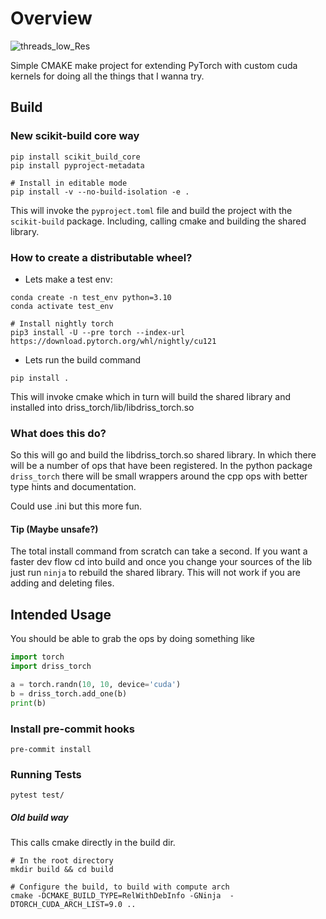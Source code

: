 # Overview
![threads_low_Res](https://github.com/drisspg/driss_torch/assets/32754868/df5f6286-ef38-411e-9bc5-90042671a4fd)


Simple CMAKE make project for extending PyTorch with custom cuda kernels for doing
all the things that I wanna try.


## Build
### New scikit-build core way
``` Shell
pip install scikit_build_core
pip install pyproject-metadata

# Install in editable mode
pip install -v --no-build-isolation -e .
```

This will invoke the `pyproject.toml` file and build the project with the `scikit-build` package.
Including, calling cmake and building the shared library.


### How to create a distributable wheel?
- Lets make a test env:
``` Shell
conda create -n test_env python=3.10
conda activate test_env

# Install nightly torch
pip3 install -U --pre torch --index-url https://download.pytorch.org/whl/nightly/cu121
```
- Lets run the build command
``` Shell
pip install .
```

This will invoke cmake which in turn will build the shared library and installed into driss_torch/lib/libdriss_torch.so

### What does this do?
So this will go and build the libdriss_torch.so shared library. In which there will be a number of ops that have been registered.
In the python package `driss_torch` there will be small wrappers around the cpp ops with better type hints and documentation.

Could use .ini but this more fun.

#### Tip (Maybe unsafe?)
The total install command from scratch can take a second. If you want a faster dev flow cd into build and once you change your sources of the lib just run `ninja` to rebuild the shared library. This will not work if you are adding and deleting files.
## Intended Usage
You should be able to grab the ops by doing something like

```Python
import torch
import driss_torch

a = torch.randn(10, 10, device='cuda')
b = driss_torch.add_one(b)
print(b)
```

### Install pre-commit hooks
```Shell
pre-commit install
```
### Running Tests
```Shell
pytest test/
```


##### Old build way
This calls cmake directly in the build dir.
``` Shell
# In the root directory
mkdir build && cd build

# Configure the build, to build with compute arch
cmake -DCMAKE_BUILD_TYPE=RelWithDebInfo -GNinja  -DTORCH_CUDA_ARCH_LIST=9.0 ..

```
